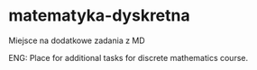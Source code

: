 # matematyka-dyskretna
Miejsce na dodatkowe zadania z MD

ENG:
Place for additional tasks for discrete mathematics course.
